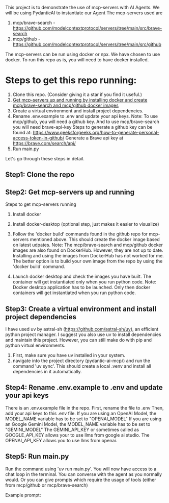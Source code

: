 This project is to demonstrate the use of mcp-servers with AI Agents. 
We will be using PydanticAI to instantiate our Agent
The mcp-servers used are
1. mcp/brave-search  - https://github.com/modelcontextprotocol/servers/tree/main/src/brave-search
2. mcp/github - https://github.com/modelcontextprotocol/servers/tree/main/src/github

The mcp-servers can be run using docker or npx. We have chosen to use docker.
To run this repo as is, you will need to have docker installed. 

# Steps to get this repo running:
1. Clone this repo. (Consider giving it a star if you find it useful.)
2. [Get mcp-servers up and running by installing docker and create mcp/brave-search and mcp/github docker images](/pydanticai/pydantic-ai-mcp#step2-get-mcp-servers-up-and-running)
3. Create a virtual environment and install project dependencies.
4. Rename .env.example to .env and update your api keys. 
Note: To use mcp/github, you will need a github key. And to use mcp/brave-search you will need brave-api-key
Steps to generate a github key can be found at: https://www.geeksforgeeks.org/how-to-generate-personal-access-token-in-github/
Generate a Brave api key at https://brave.com/search/api/
5. Run main.py

Let's go through these steps in detail.
## Step1: Clone the repo

## Step2: Get mcp-servers up and running
Steps to get mcp-servers running
1. Install docker
2. Install docker-desktop (optional step, just makes it easier to visualize)
3. Follow the 'docker build' commands found in the github repo for mcp-servers mentioned above. This should create the docker image based on latest udpates. 
Note: The mcp/brave-search and mcp/github docker images are also found on DockerHub.
However, they are not up to date. Installing and using the images from DockerHub has not worked for me. 
The better option is to build your own image from the repo by using the 'docker build' command.

4. Launch docker desktop and check the images you have built. The container will get instantiated only when you run python code.
Note: Docker desktop application has to be launched. Only then docker containers will get instantiated when you run python code.

## Step3: Create a virtual environment and install project dependencies
I have used uv by astral-sh (https://github.com/astral-sh/uv), an efficient python project manager.
I suggest you also use uv to install dependencies and maintain this project. However, you can still make do with pip and python virtual environments.

1. First, make sure you have uv installed in your system.
2. navigate into the project directory (pydantic-ai-mcp/) and run the command 'uv sync'.
This should create a local .venv and install all dependencies in it automatically.

## Step4: Rename .env.example to .env and update your api keys
There is an .env.example file in the repo. First, rename the file to .env
Then, add your api keys to this .env file.
If you are using an OpenAI Model, the MODEL_NAME variable has to be set to "OPENAI_MODEL"
If you are using an Google Gemini Model, the MODEL_NAME variable has to be set to "GEMINI_MODEL"
The GEMINI_API_KEY or sometimes called as GOOGLE_API_KEY allows your to use llms from google ai studio.
The OPENAI_API_KEY allows you to use llms from openai.

## Step5: Run main.py
Run the command using 'uv run main.py'. You will now have access to a chat loop in the terminal.
You can converse with the agent as you normally would. Or you can give prompts which require the usage of tools (either from mcp/github or mcp/brave-search)

Example prompt: 







